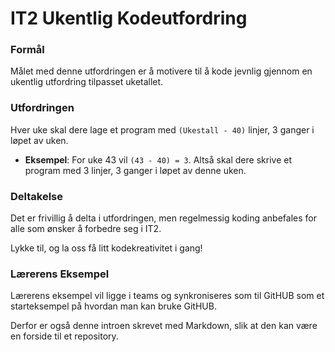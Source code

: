 # IT2 Ukentlig Kodeutfordring

### Formål
Målet med denne utfordringen er å motivere til å kode jevnlig gjennom en ukentlig utfordring tilpasset uketallet.

### Utfordringen
Hver uke skal dere lage et program med `(Ukestall - 40)` linjer, 3 ganger i løpet av uken.

- **Eksempel**: For uke 43 vil `(43 - 40) = 3`. Altså skal dere skrive et program med 3 linjer, 3 ganger i løpet av denne uken.

### Deltakelse
Det er frivillig å delta i utfordringen, men regelmessig koding anbefales for alle som ønsker å forbedre seg i IT2.

Lykke til, og la oss få litt kodekreativitet i gang!


### Lærerens Eksempel
Lærerens eksempel vil ligge i teams og synkroniseres som til GitHUB som et starteksempel på hvordan man kan bruke GitHUB.

Derfor er også denne introen skrevet med Markdown, slik at den kan være en forside til et repository.